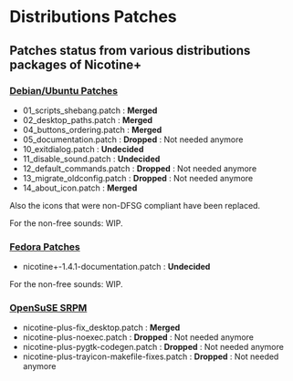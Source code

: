 # Distributions Patches

## Patches status from various distributions packages of Nicotine+

### [Debian/Ubuntu Patches](https://sources.debian.net/src/nicotine/1.2.16%2Bdfsg-1.1/debian/patches/)

* 01_scripts_shebang.patch : **Merged**
* 02_desktop_paths.patch : **Merged**
* 04_buttons_ordering.patch : **Merged**
* 05_documentation.patch : **Dropped** : Not needed anymore
* 10_exitdialog.patch : **Undecided**
* 11_disable_sound.patch : **Undecided**
* 12_default_commands.patch : **Dropped** : Not needed anymore
* 13_migrate_oldconfig.patch : **Dropped** : Not needed anymore
* 14_about_icon.patch : **Merged**

Also the icons that were non-DFSG compliant have been replaced.

For the non-free sounds: WIP.

### [Fedora Patches](http://pkgs.fedoraproject.org/cgit/rpms/nicotine+.git/tree/)

* nicotine+-1.4.1-documentation.patch : **Undecided**

For the non-free sounds: WIP.

### [OpenSuSE SRPM](http://packman.links2linux.org/package/nicotine-plus/)

* nicotine-plus-fix_desktop.patch : **Merged**
* nicotine-plus-noexec.patch : **Dropped** : Not needed anymore
* nicotine-plus-pygtk-codegen.patch : **Dropped** : Not needed anymore
* nicotine-plus-trayicon-makefile-fixes.patch : **Dropped** : Not needed anymore
